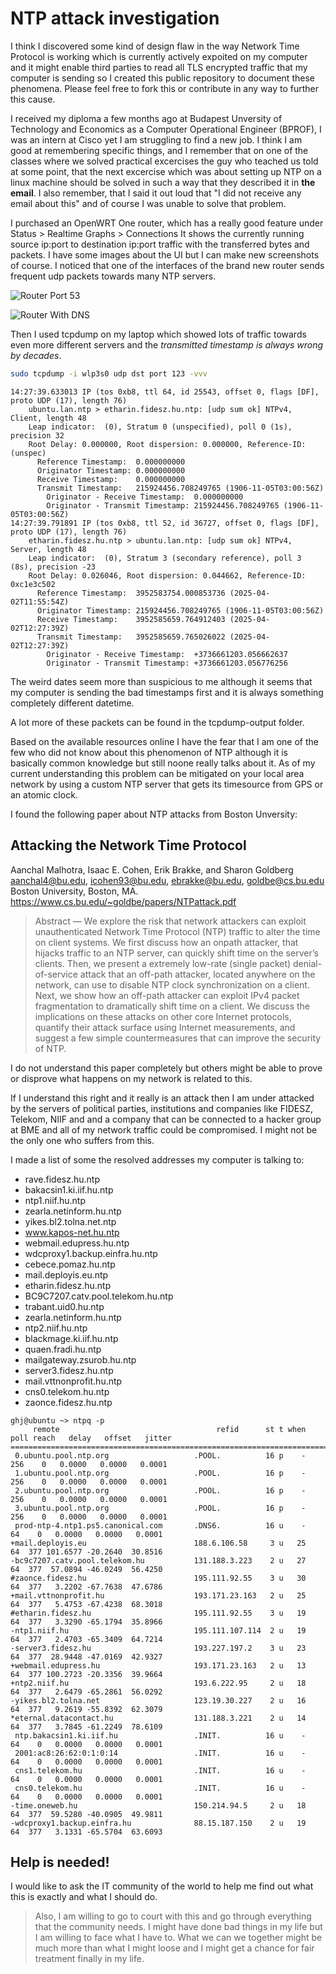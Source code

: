 # NTP attack investigation

I think I discovered some kind of design flaw in the way Network Time Protocol is working which is currently actively expoited on my computer and it might enable third parties to read all TLS encrypted traffic that my computer is sending so I created this public repository to document these phenomena. Please feel free to fork this or contribute in any way to further this cause.

I received my diploma a few months ago at Budapest Unversity of Technology and Economics as a Computer Operational Engineer (BPROF), I was an intern at Cisco yet I am struggling to find a new job.
I think I am good at remembering specific things, and I remember that on one of the classes where we solved practical excercises the guy who teached us told at some point, that the next excercise which was about setting up NTP on a linux machine should be solved in such a way that they described it in __the email__. I also remember, that I said it out loud that "I did not receive any email about this" and of course I was unable to solve that problem.

I purchased an OpenWRT One router, which has a really good feature under Status > Realtime Graphs > Connections
It shows the currently running source ip:port to destination ip:port traffic with the transferred bytes and packets. I have some images about the UI but I can make new screenshots of course. I noticed that one of the interfaces of the brand new router sends frequent udp packets towards many NTP servers.

![Router Port 53](images/router_port_53.png "Router Port 53")

![Router With DNS](images/router_with_dns.png "Router With DNS")

Then I used tcpdump on my laptop which showed lots of traffic towards even more different servers and the _transmitted timestamp is always wrong by decades_.

```sh
sudo tcpdump -i wlp3s0 udp dst port 123 -vvv
```

```console
14:27:39.633013 IP (tos 0xb8, ttl 64, id 25543, offset 0, flags [DF], proto UDP (17), length 76)
    ubuntu.lan.ntp > etharin.fidesz.hu.ntp: [udp sum ok] NTPv4, Client, length 48
	Leap indicator:  (0), Stratum 0 (unspecified), poll 0 (1s), precision 32
	Root Delay: 0.000000, Root dispersion: 0.000000, Reference-ID: (unspec)
	  Reference Timestamp:  0.000000000
	  Originator Timestamp: 0.000000000
	  Receive Timestamp:    0.000000000
	  Transmit Timestamp:   215924456.708249765 (1906-11-05T03:00:56Z)
	    Originator - Receive Timestamp:  0.000000000
	    Originator - Transmit Timestamp: 215924456.708249765 (1906-11-05T03:00:56Z)
14:27:39.791891 IP (tos 0xb8, ttl 52, id 36727, offset 0, flags [DF], proto UDP (17), length 76)
    etharin.fidesz.hu.ntp > ubuntu.lan.ntp: [udp sum ok] NTPv4, Server, length 48
	Leap indicator:  (0), Stratum 3 (secondary reference), poll 3 (8s), precision -23
	Root Delay: 0.026046, Root dispersion: 0.044662, Reference-ID: 0xc1e3c502
	  Reference Timestamp:  3952583754.000853736 (2025-04-02T11:55:54Z)
	  Originator Timestamp: 215924456.708249765 (1906-11-05T03:00:56Z)
	  Receive Timestamp:    3952585659.764912403 (2025-04-02T12:27:39Z)
	  Transmit Timestamp:   3952585659.765026022 (2025-04-02T12:27:39Z)
	    Originator - Receive Timestamp:  +3736661203.056662637
	    Originator - Transmit Timestamp: +3736661203.056776256
```

The weird dates seem more than suspicious to me although it seems that my computer is sending the bad timestamps first and it is always something completely different datetime.

A lot more of these packets can be found in the tcpdump-output folder.

Based on the available resources online I have the fear that I am one of the few who did not know about this phenomenon of NTP although it is basically common knowledge but still noone really talks about it.
As of my current understanding this problem can be mitigated on your local area network by using a custom NTP server that gets its timesource from GPS or an atomic clock.

I found the following paper about NTP attacks from Boston Unversity:

## Attacking the Network Time Protocol

Aanchal Malhotra, Isaac E. Cohen, Erik Brakke, and Sharon Goldberg
aanchal4@bu.edu, icohen93@bu.edu, ebrakke@bu.edu, goldbe@cs.bu.edu
Boston University, Boston, MA.
<https://www.cs.bu.edu/~goldbe/papers/NTPattack.pdf>

> Abstract — We explore the risk that network attackers can exploit unauthenticated Network Time Protocol (NTP) traffic to alter the time on client systems. We first discuss how an onpath attacker, that hijacks traffic to an NTP server, can quickly shift time on the server’s clients. Then, we present a extremely low-rate (single packet) denial-of-service attack that an off-path attacker, located anywhere on the network, can use to disable NTP clock synchronization on a client. Next, we show how an off-path attacker can exploit IPv4 packet fragmentation to dramatically shift time on a client. We discuss the implications on these attacks on other core Internet protocols, quantify their attack surface using Internet measurements, and suggest a few simple countermeasures that can improve the security of NTP.

I do not understand this paper completely but others might be able to prove or disprove what happens on my network is related to this.

If I understand this right and it really is an attack then I am under attacked by the servers of political parties, institutions and companies like FIDESZ, Telekom, NIIF and and a company that can be connected to a hacker group at BME and all of my network traffic could be compromised. I might not be the only one who suffers from this.

I made a list of some the resolved addresses my computer is talking to:

- rave.fidesz.hu.ntp
- bakacsin1.ki.iif.hu.ntp
- ntp1.niif.hu.ntp
- zearla.netinform.hu.ntp
- yikes.bl2.tolna.net.ntp
- www.kapos-net.hu.ntp
- webmail.edupress.hu.ntp
- wdcproxy1.backup.einfra.hu.ntp
- cebece.pomaz.hu.ntp
- mail.deployis.eu.ntp
- etharin.fidesz.hu.ntp
- BC9C7207.catv.pool.telekom.hu.ntp
- trabant.uid0.hu.ntp
- zearla.netinform.hu.ntp
- ntp2.niif.hu.ntp
- blackmage.ki.iif.hu.ntp
- quaen.fradi.hu.ntp
- mailgateway.zsurob.hu.ntp
- server3.fidesz.hu.ntp
- mail.vttnonprofit.hu.ntp
- cns0.telekom.hu.ntp
- zaonce.fidesz.hu.ntp

```console
ghj@ubuntu ~> ntpq -p
     remote                                   refid      st t when poll reach   delay   offset   jitter
=======================================================================================================
 0.ubuntu.pool.ntp.org                   .POOL.          16 p    -  256    0   0.0000   0.0000   0.0001
 1.ubuntu.pool.ntp.org                   .POOL.          16 p    -  256    0   0.0000   0.0000   0.0001
 2.ubuntu.pool.ntp.org                   .POOL.          16 p    -  256    0   0.0000   0.0000   0.0001
 3.ubuntu.pool.ntp.org                   .POOL.          16 p    -  256    0   0.0000   0.0000   0.0001
 prod-ntp-4.ntp1.ps5.canonical.com       .DNS6.          16 u    -   64    0   0.0000   0.0000   0.0001
+mail.deployis.eu                        188.6.106.58     3 u   25   64  377 101.6577 -20.2640  30.8516
-bc9c7207.catv.pool.telekom.hu           131.188.3.223    2 u   27   64  377  57.0894 -46.0249  56.4250
#zaonce.fidesz.hu                        195.111.92.55    3 u   30   64  377   3.2202 -67.7638  47.6786
+mail.vttnonprofit.hu                    193.171.23.163   2 u   25   64  377   5.4753 -67.4238  68.3018
#etharin.fidesz.hu                       195.111.92.55    3 u   19   64  377   3.3290 -65.1794  35.8966
-ntp1.niif.hu                            195.111.107.114  2 u   19   64  377   2.4703 -65.3409  64.7214
-server3.fidesz.hu                       193.227.197.2    3 u   23   64  377  28.9448 -47.0169  42.9327
+webmail.edupress.hu                     193.171.23.163   2 u   13   64  377 100.2723 -20.3356  39.9664
+ntp2.niif.hu                            193.6.222.95     2 u   18   64  377   2.6479 -65.2861  56.0292
-yikes.bl2.tolna.net                     123.19.30.227    2 u   16   64  377   9.2619 -55.8392  62.3079
*eternal.datacontact.hu                  131.188.3.221    2 u   14   64  377   3.7845 -61.2249  78.6109
 ntp.bakacsin1.ki.iif.hu                 .INIT.          16 u    -   64    0   0.0000   0.0000   0.0001
 2001:ac8:26:62:0:1:0:14                 .INIT.          16 u    -   64    0   0.0000   0.0000   0.0001
 cns1.telekom.hu                         .INIT.          16 u    -   64    0   0.0000   0.0000   0.0001
 cns0.telekom.hu                         .INIT.          16 u    -   64    0   0.0000   0.0000   0.0001
-time.oneweb.hu                          150.214.94.5     2 u   18   64  377  59.5280 -40.0905  49.9811
-wdcproxy1.backup.einfra.hu              88.15.187.150    2 u   19   64  377   3.1331 -65.5704  63.6093
```

## Help is needed!

I would like to ask the IT community of the world to help me find out what this is exactly and what I should do.

> Also, I am willing to go to court with this and go through everything that the community needs. I might have done bad things in my life but I am willing to face what I have to. What we can we together might be much more than what I might loose and I might get a chance for fair treatment finally in my life.